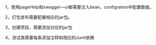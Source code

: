 1，使用pageHelp和swagger—ui都需要注入bean，configration中配置数据。

2，打包发布需要配置相应的jar包。

3，创建项目，需要添加对应的jar包

4，测试类需要每条添加注释和相应的Junit依赖
